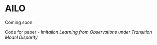 # AILO

Coming soon.

Code for paper - _Imitation Learning from Observations under Transition Model Disparity_
